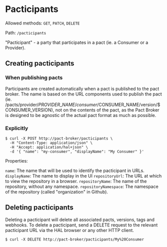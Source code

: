 # Pacticipants

Allowed methods: `GET`, `PATCH`, `DELETE`

Path: `/pacticipants`

"Pacticipant" - a party that participates in a pact (ie. a Consumer or a Provider).

## Creating pacticipants

### When publishing pacts

Participants are created automatically when a pact is published to the pact broker. The name is based on the URL components used to publish the pact (ie. /pacts/provider/$PROVIDER\_NAME/consumer/$CONSUMER\_NAME/version/$CONSUMER\_VERSION), not on the contents of the pact, as the Pact Broker is designed to be agnostic of the actual pact format as much as possible.

### Explicitly

```
$ curl -X POST http://pact-broker/pacticipants \
  -H "Content-Type: application/json" \
  -H "Accept: application/hal+json" \
  -d '{ "name": "my-consumer", "displayName": "My Consumer" }'
```

Properties:

`name`: The name that will be used to identify the pacticipant in URLs.
`displayName`: The name to display in the UI
`repositoryUrl`: The URL at which to view the repository in a browser.
`repositoryName`: The name of the repository, without any namespace.
`repositoryNamespace`: The namespace of the repository (called "organization" in Github).

## Deleting pacticipants

Deleting a pacticipant will delete all associated pacts, versions, tags and webhooks. To delete a pacticipant, send a DELETE request to the relevant pacticipant URL via the HAL browser or any other HTTP client.

    $ curl -X DELETE http://pact-broker/pacticipants/My%20Consumer
